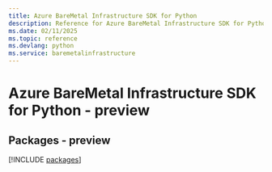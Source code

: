 ```yaml
---
title: Azure BareMetal Infrastructure SDK for Python
description: Reference for Azure BareMetal Infrastructure SDK for Python
ms.date: 02/11/2025
ms.topic: reference
ms.devlang: python
ms.service: baremetalinfrastructure
---
```

# Azure BareMetal Infrastructure SDK for Python - preview
## Packages - preview
[!INCLUDE [packages](baremetal-infrastructure-index.md)]